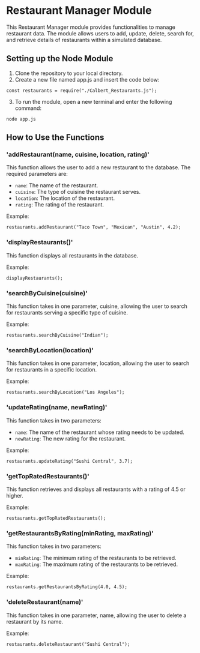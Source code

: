 # Restaurant Manager Module

This Restaurant Manager module provides functionalities to manage restaurant data. The module allows users to add, update, delete, search for, and retrieve details of restaurants within a simulated database.

## Setting up the Node Module

1. Clone the repository to your local directory.
2. Create a new file named app.js and insert the code below:
```
const restaurants = require("./Calbert_Restaurants.js");
```
3. To run the module, open a new terminal and enter the following command:
```
node app.js
```

## How to Use the Functions

### 'addRestaurant(name, cuisine, location, rating)'

This function allows the user to add a new restaurant to the database. The required parameters are:

- `name`: The name of the restaurant.
- `cuisine`: The type of cuisine the restaurant serves.
- `location`: The location of the restaurant.
- `rating`: The rating of the restaurant.

Example:
```
restaurants.addRestaurant("Taco Town", "Mexican", "Austin", 4.2);
```


### 'displayRestaurants()'

This function displays all restaurants in the database.

Example:
```
displayRestaurants();
```

### 'searchByCuisine(cuisine)'

This function takes in one parameter, cuisine, allowing the user to search for restaurants serving a specific type of cuisine.

Example:
```
restaurants.searchByCuisine("Indian");
```

### 'searchByLocation(location)'

This function takes in one parameter, location, allowing the user to search for restaurants in a specific location.

Example:
```
restaurants.searchByLocation("Los Angeles");
```

### 'updateRating(name, newRating)'

This function takes in two parameters:

- `name`: The name of the restaurant whose rating needs to be updated.
- `newRating`: The new rating for the restaurant.

Example:
```
restaurants.updateRating("Sushi Central", 3.7);
```

### 'getTopRatedRestaurants()'

This function retrieves and displays all restaurants with a rating of 4.5 or higher.

Example:
```
restaurants.getTopRatedRestaurants();
```

### 'getRestaurantsByRating(minRating, maxRating)'

This function takes in two parameters:

- `minRating`: The minimum rating of the restaurants to be retrieved.
- `maxRating`: The maximum rating of the restaurants to be retrieved.

Example:
```
restaurants.getRestaurantsByRating(4.0, 4.5);
```

### 'deleteRestaurant(name)'

This function takes in one parameter, name, allowing the user to delete a restaurant by its name.

Example:
```
restaurants.deleteRestaurant("Sushi Central");
```
